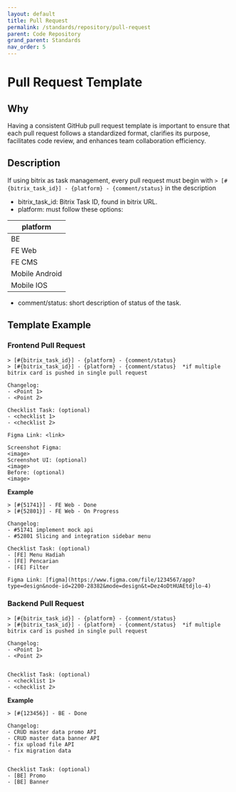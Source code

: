 ```yaml
---
layout: default
title: Pull Request
permalink: /standards/repository/pull-request
parent: Code Repository
grand_parent: Standards
nav_order: 5
---
```


# Pull Request Template

## Why

Having a consistent GitHub pull request template is important to ensure that each pull request follows a standardized format, clarifies its purpose, facilitates code review, and enhances team collaboration efficiency.

## Description

If using bitrix as task management, every pull request must begin with `> [#{bitrix_task_id}] - {platform} - {comment/status}` in the description

- bitrix_task_id: Bitrix Task ID, found in bitrix URL.
- platform: must follow these options:

platform | 
---|
BE |
FE Web |
FE CMS |
Mobile Android |
Mobile IOS |

- comment/status: short description of status of the task.

## Template Example

### Frontend Pull Request
```
> [#{bitrix_task_id}] - {platform} - {comment/status}  
> [#{bitrix_task_id}] - {platform} - {comment/status}  *if multiple bitrix card is pushed in single pull request 

Changelog:  
- <Point 1>
- <Point 2>

Checklist Task: (optional)
- <checklist 1>
- <checklist 2>

Figma Link: <link>  

Screenshot Figma:  
<image>  
Screenshot UI: (optional)  
<image>  
Before: (optional)  
<image>  
```

**Example**
```
> [#{51741}] - FE Web - Done
> [#{52801}] - FE Web - On Progress

Changelog:  
- #51741 implement mock api
- #52801 Slicing and integration sidebar menu

Checklist Task: (optional)
- [FE] Menu Hadiah
- [FE] Pencarian
- [FE] Filter

Figma Link: [figma](https://www.figma.com/file/1234567/app?type=design&node-id=2200-28382&mode=design&t=Dez4oDtHUAEtdjlo-4)
```

### Backend Pull Request
```
> [#{bitrix_task_id}] - {platform} - {comment/status}  
> [#{bitrix_task_id}] - {platform} - {comment/status}  *if multiple bitrix card is pushed in single pull request

Changelog:  
- <Point 1>
- <Point 2> 


Checklist Task: (optional)
- <checklist 1>
- <checklist 2>
```

**Example**
```
> [#{123456}] - BE - Done

Changelog:  
- CRUD master data promo API
- CRUD master data banner API
- fix upload file API
- fix migration data


Checklist Task: (optional)
- [BE] Promo
- [BE] Banner
```